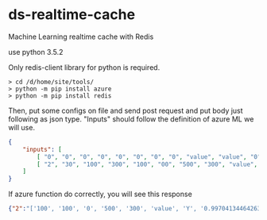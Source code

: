 # ds-realtime-cache
Machine Learning realtime cache with Redis

use python 3.5.2

Only redis-client library for python is required.

```
> cd /d/home/site/tools/
> python -m pip install azure 
> python -m pip install redis
```

Then, put some configs on file and send post request and put body just following as json type.
"Inputs" should follow the definition of azure ML we will use.

```json
{
    "inputs": [
        [ "0", "0", "0", "0", "0", "0", "0", "0", "value", "value", "0", "0", "0", "value", "value" ],
        [ "2", "30", "100", "300", "100", "00", "500", "300", "value", "value", "0", "0", "0", "value", "value" ]
    ]
}
```

If azure function do correctly, you will see this response 

```json
{"2":"['100', '100', '0', '500', '300', 'value', 'Y', '0.997041344642639']","0":"['0', '0', '0', '0', '0', 'value', 'Y', '0.994130671024323']"}
```

